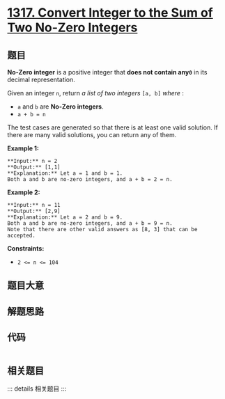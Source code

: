 # [1317. Convert Integer to the Sum of Two No-Zero Integers](https://leetcode.com/problems/convert-integer-to-the-sum-of-two-no-zero-integers)

## 题目

**No-Zero integer** is a positive integer that **does not contain any`0`** in
its decimal representation.

Given an integer `n`, return _a list of two integers_ `[a, b]` _where_ :

  * `a` and `b` are **No-Zero integers**.
  * `a + b = n`

The test cases are generated so that there is at least one valid solution. If
there are many valid solutions, you can return any of them.



**Example 1:**

    
    
    **Input:** n = 2
    **Output:** [1,1]
    **Explanation:** Let a = 1 and b = 1.
    Both a and b are no-zero integers, and a + b = 2 = n.
    

**Example 2:**

    
    
    **Input:** n = 11
    **Output:** [2,9]
    **Explanation:** Let a = 2 and b = 9.
    Both a and b are no-zero integers, and a + b = 9 = n.
    Note that there are other valid answers as [8, 3] that can be accepted.
    



**Constraints:**

  * `2 <= n <= 104`


## 题目大意

## 解题思路

## 代码

```javascript

```

## 相关题目

::: details 相关题目
:::
